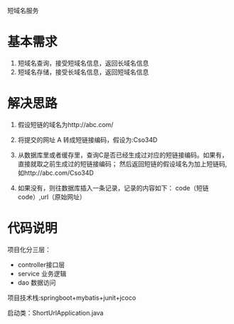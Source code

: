 短域名服务 
# 基本需求 
1. 短域名查询，接受短域名信息，返回长域名信息
2. 短域名存储，接受长域名信息，返回短域名信息


# 解决思路
1. 假设短链的域名为http://abc.com/

2. 将提交的网址 A 转成短链接编码，假设为:Cso34D

3. 从数据库里或者缓存里，查询C是否已经生成过对应的短链接编码。如果有，直接就取之前生成过的短链接编码；
然后返回短链的假设域名为加上短链码,如http://abc.com/Cso34D

4. 如果没有，则往数据库插入一条记录，记录的内容如下： code（短链code）,url（原始网址）


# 代码说明 
项目化分三层： 
- controller接口层
- service 业务逻辑
- dao 数据访问 

项目技术栈:springboot+mybatis+junit+jcoco

启动类：ShortUrlApplication.java


  